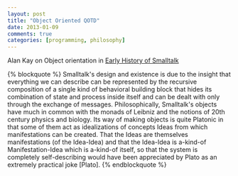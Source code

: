 ```yaml
---
layout: post
title: "Object Oriented QOTD"
date: 2013-01-09
comments: true
categories: [programming, philosophy]
---
```


Alan Kay on Object orientation in
[Early History of Smalltalk](http://worrydream.com/EarlyHistoryOfSmalltalk/)

{% blockquote %}
Smalltalk's design and existence is due to the insight that everything
we can describe can be represented by the recursive composition of a
single kind of behavioral building block that hides its combination of
state and process inside itself and can be dealt with only through the
exchange of messages. Philosophically, Smalltalk's objects have much in
common with the monads of Leibniz and the notions of 20th century
physics and biology. Its way of making objects is quite Platonic in that
some of them act as idealizations of concepts Ideas from which
manifestations can be created. That the Ideas are themselves
manifestations (of the Idea-Idea) and that the Idea-Idea is a-kind-of
Manifestation-Idea which is a-kind-of itself, so that the system is
completely self-describing would have been appreciated by Plato as an extremely practical joke [Plato].
{% endblockquote %}
